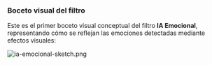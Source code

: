 ### Boceto visual del filtro

Este es el primer boceto visual conceptual del filtro **IA Emocional**, representando cómo se reflejan las emociones detectadas mediante efectos visuales:

![ia-emocional-sketch.png](https://github.com/Thrumanshow/hormigasais-effectlab-base/blob/main/design/ia_emocional_boceto.jpg?raw=true)
